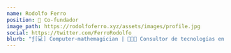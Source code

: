 ```yaml
---
name: Rodolfo Ferro
position: 🚀 Co-fundador
image_path: https://rodolfoferro.xyz/assets/images/profile.jpg
social: https://twitter.com/FerroRodolfo
blurb: "ƒ[💻] Computer-mathemagician | 👨🏻‍💻 Consultor de tecnologías en Lab León | 🚩 GitHub Campus Expert | 🐍 Pythonista"
---
```

